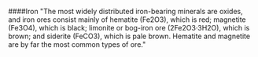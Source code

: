 ####Iron
"The most widely distributed iron-bearing minerals are oxides, and iron ores consist mainly of hematite (Fe2O3), which is red; magnetite (Fe3O4), which is black; limonite or bog-iron ore (2Fe2O3·3H2O), which is brown; and siderite (FeCO3), which is pale brown. Hematite and magnetite are by far the most common types of ore."
